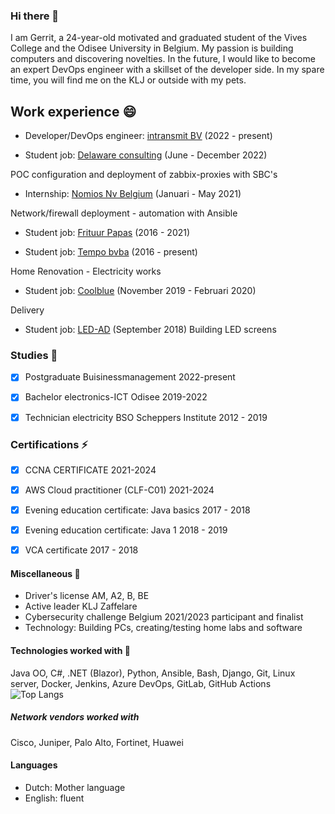 ### Hi there 👋

I am Gerrit, a 24-year-old motivated and graduated student of the Vives College and the Odisee University in Belgium.
My passion is building computers and discovering novelties.
In the future, I would like to become an expert DevOps engineer with a skillset of the developer side. 
In my spare time, you will find me on the KLJ or outside with my pets.


## Work experience 😄
- Developer/DevOps engineer: [intransmit BV](https://www.intransmit.com)                                 (2022 - present)


- Student job: [Delaware consulting](https://www.delaware.pro/en-be)                                 (June - December 2022)

POC configuration and deployment of zabbix-proxies with SBC's

- Internship: [Nomios Nv Belgium](https://www.nomios.com/)                                    (Januari - May 2021)

Network/firewall deployment - automation with Ansible

- Student job: [Frituur Papas](https://www.picasso-lochristi.be/frituur-papas/)                                       (2016 - 2021)
 
- Student job: [Tempo bvba](https://tempo-bvba.be/)                                          (2016 - present)

Home Renovation - Electricity works

- Student job: [Coolblue](https://www.coolblue.be/nl)                                           (November 2019 - Februari 2020)

Delivery
    
- Student job: [LED-AD](https://www.led-ad.be/)                                             (September 2018)
Building LED screens

### Studies 🤔
- [x] Postgraduate Buisinessmanagement                2022-present
- [x] Bachelor electronics-ICT Odisee                 2019-2022
- [x] Technician electricity BSO Scheppers Institute  2012 - 2019



### Certifications ⚡
- [x]   CCNA CERTIFICATE                            2021-2024
- [x]   AWS Cloud practitioner (CLF-C01)            2021-2024
- [x]   Evening education certificate: Java basics  2017 - 2018
- [x]   Evening education certificate: Java 1       2018 - 2019
- [x]   VCA certificate                             2017 - 2018


#### Miscellaneous 🌱

*  Driver's license AM, A2, B, BE
*  Active leader KLJ Zaffelare
*  Cybersecurity challenge Belgium 2021/2023 participant and finalist 
*  Technology: Building PCs, creating/testing home labs and software

#### Technologies worked with 🔭
Java OO, C#, .NET (Blazor), Python, 
 Ansible, Bash, Django, Git, Linux server, 
 Docker, Jenkins, Azure DevOps, GitLab, GitHub Actions
![Top Langs](https://github-readme-stats.vercel.app/api/top-langs/?username=GerritVanMol&hide_progress=true)
 
##### Network vendors worked with 
Cisco, Juniper, Palo Alto, Fortinet, Huawei



#### Languages
*  Dutch: Mother language
*  English: fluent
